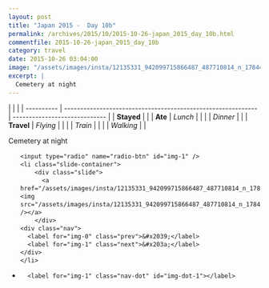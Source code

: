 ```yaml
---
layout: post
title: "Japan 2015 -  Day 10b"
permalink: /archives/2015/10/2015-10-26-japan_2015_day_10b.html
commentfile: 2015-10-26-japan_2015_day_10b
category: travel
date: 2015-10-26 03:04:00
image: "/assets/images/insta/12135331_942099715866487_487710814_n_17844982495047535.jpg"
excerpt: |
  Cemetery at night
---
```


|            |                                                              |
| ---------- | ------------------------------------------------------------ | ----------------------------- |
| **Stayed** |  |
| **Ate**    | _Lunch_                                                      |          |
|            | _Dinner_                                                     |          |
| **Travel** | _Flying_                                                     |          |
|            | _Train_                                                      |          |
|            | _Walking_                                                    |          |


Cemetery at night


<ul class="slides">

    <input type="radio" name="radio-btn" id="img-1" />
    <li class="slide-container">
        <div class="slide">
          <a href="/assets/images/insta/12135331_942099715866487_487710814_n_17844982495047535.jpg"><img src="/assets/images/insta/12135331_942099715866487_487710814_n_17844982495047535.jpg" /></a>
        </div>
    <div class="nav">
      <label for="img-0" class="prev">&#x2039;</label>
      <label for="img-1" class="next">&#x203a;</label>
    </div>
    </li>
			
<li class="nav-dots">

      <label for="img-1" class="nav-dot" id="img-dot-1"></label>

</li>
</ul>        
             

		
